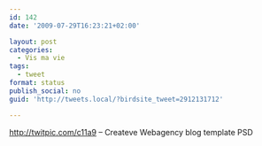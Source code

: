 ```yaml
---
id: 142
date: '2009-07-29T16:23:21+02:00'

layout: post
categories:
  - Vis ma vie
tags:
  - tweet
format: status
publish_social: no
guid: 'http://tweets.local/?birdsite_tweet=2912131712'

---
```


http://twitpic.com/c11a9 – Createve Webagency blog template PSD